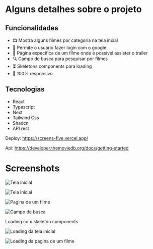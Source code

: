 # Alguns detalhes sobre o projeto

## Funcionalidades
- 📺 Mostra alguns filmes por categoria na tela incial
- 🔐 Permite o usuário fazer login com o google
- 🎥 Página expecifica de um filme onde é possivel assister o trailer
- 🔍 Campo de busca para pesquisar por filmes
- ⏳ Skeletons components para loading
- 📱 100% responsivo

## Tecnologias

- React
- Typescript
- Next
- Tailwind Css
- Shadcn
- API rest

Deploy: https://screens-five.vercel.app/

Api: https://developer.themoviedb.org/docs/getting-started

# Screenshots

![Tela inicial](https://raw.githubusercontent.com/MateusGustavoDev/screens/main/public/screenshots/01.png)

![Tela inicial](https://raw.githubusercontent.com/MateusGustavoDev/screens/main/public/screenshots/02.png)

![Pagina de um filme](https://raw.githubusercontent.com/MateusGustavoDev/screens/main/public/screenshots/03.png)

![Campo de busca](https://raw.githubusercontent.com/MateusGustavoDev/screens/main/public/screenshots/04.png)

Loading com skeleton components

![Loading da tela inicial](https://raw.githubusercontent.com/MateusGustavoDev/screens/main/public/screenshots/05.png)

![Loading da pagina de um filme](https://raw.githubusercontent.com/MateusGustavoDev/screens/main/public/screenshots/06.png)
